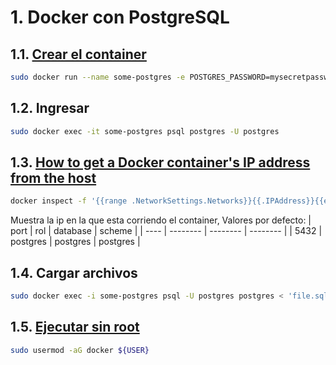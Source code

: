 # 1. Docker con PostgreSQL

## 1.1. [Crear el container](https://hub.docker.com/_/postgres)

```sh
sudo docker run --name some-postgres -e POSTGRES_PASSWORD=mysecretpassword -d postgres
```

## 1.2. Ingresar

```sh
sudo docker exec -it some-postgres psql postgres -U postgres
```

## 1.3. [How to get a Docker container's IP address from the host](https://stackoverflow.com/questions/17157721/how-to-get-a-docker-containers-ip-address-from-the-host)

```sh
docker inspect -f '{{range .NetworkSettings.Networks}}{{.IPAddress}}{{end}}' container_name_or_id
```

Muestra la ip en la que esta corriendo el container, 
Valores por defecto:
| port | rol      | database | scheme   |
| ---- | -------- | -------- | -------- |
| 5432 | postgres | postgres | postgres |

## 1.4. Cargar archivos

```sh
sudo docker exec -i some-postgres psql -U postgres postgres < 'file.sql'
```

## 1.5. [Ejecutar sin root](https://www.digitalocean.com/community/questions/how-to-fix-docker-got-permission-denied-while-trying-to-connect-to-the-docker-daemon-socket)

```sh
sudo usermod -aG docker ${USER}
```

<!--stackedit_data:
eyJoaXN0b3J5IjpbMzg0MjA1OTI3LC0xMDIyMjU0NjEwLC01OT
MzNjQ1MDddfQ==
-->
